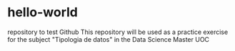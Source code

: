 # hello-world
repository to test Github
This repository will be used as a practice exercise for the subject "Tipologia de datos" in the Data Science Master UOC 
